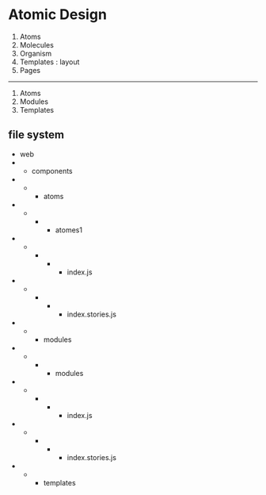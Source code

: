 # Atomic Design

1. Atoms
2. Molecules
3. Organism
4. Templates : layout
5. Pages

---

1. Atoms
2. Modules
3. Templates

## file system

- web
- - components
- - - atoms
- - - - atomes1
- - - - - index.js
- - - - - index.stories.js
- - - modules
- - - - modules
- - - - - index.js
- - - - - index.stories.js
- - - templates
